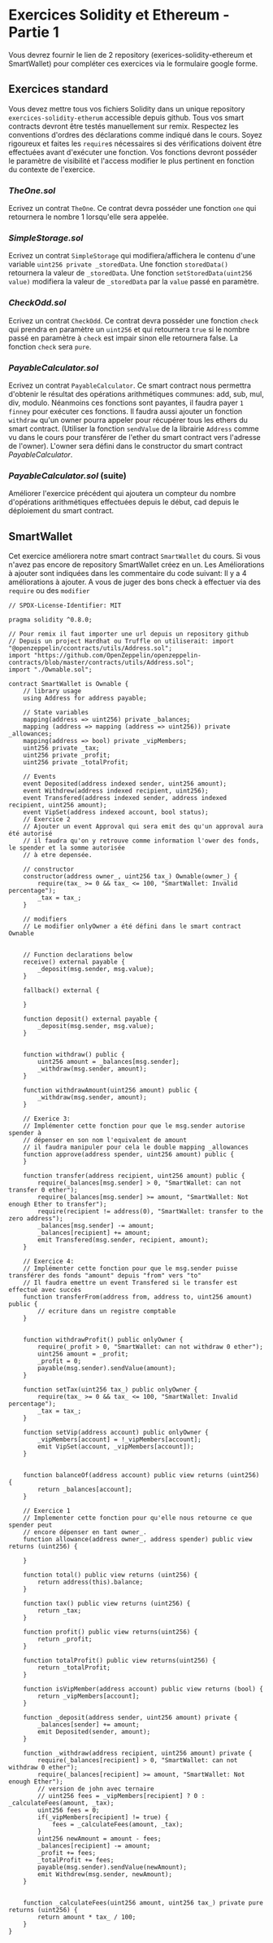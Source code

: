 # Exercices Solidity et Ethereum - Partie 1

Vous devrez fournir le lien de 2 repository (exerices-solidity-ethereum et SmartWallet) pour compléter ces exercices via le formulaire google forme.

## Exercices standard

Vous devez mettre tous vos fichiers Solidity dans un unique repository `exercices-solidity-etherum` accessible depuis github.
Tous vos smart contracts devront être testés manuellement sur remix.
Respectez les conventions d'ordres des déclarations comme indiqué dans le cours.
Soyez rigoureux et faites les `require`s nécessaires si des vérifications doivent être effectuées avant d'exécuter une fonction.
Vos fonctions devront posséder le paramètre de visibilité et l'access modifier le plus pertinent en fonction du contexte de l'exercice.

### _TheOne.sol_

Ecrivez un contrat `TheOne`.
Ce contrat devra posséder une fonction `one` qui retournera le nombre 1 lorsqu'elle sera appelée.

### _SimpleStorage.sol_

Ecrivez un contrat `SimpleStorage` qui modifiera/affichera le contenu d'une variable `uint256 private _storedData`.
Une fonction `storedData()` retournera la valeur de `_storedData`.
Une fonction `setStoredData(uint256 value)` modifiera la valeur de `_storedData` par la `value` passé en paramètre.

### _CheckOdd.sol_

Ecrivez un contrat `CheckOdd`.
Ce contrat devra posséder une fonction `check` qui prendra en paramètre un `uint256` et qui retournera `true` si le nombre passé en paramètre à `check` est impair sinon elle retournera false.
La fonction `check` sera `pure`.

### _PayableCalculator.sol_

Ecrivez un contrat `PayableCalculator`.
Ce smart contract nous permettra d'obtenir le résultat des opérations arithmétiques communes: add, sub, mul, div, modulo.
Néanmoins ces fonctions sont payantes, il faudra payer `1 finney` pour exécuter ces fonctions.
Il faudra aussi ajouter un fonction `withdraw` qu'un owner pourra appeler pour récupérer tous les ethers du smart contract. (Utiliser la fonction `sendValue` de la librairie `Address` comme vu dans le cours pour transférer de l'ether du smart contract vers l'adresse de l'owner).
L'owner sera défini dans le constructor du smart contract _PayableCalculator_.

### _PayableCalculator.sol_ (suite)

Améliorer l'exercice précédent qui ajoutera un compteur du nombre d'opérations arithmétiques effectuées depuis le début, cad depuis le déploiement du smart contract.

## SmartWallet

Cet exercice améliorera notre smart contract `SmartWallet` du cours.
Si vous n'avez pas encore de repository SmartWallet créez en un.
Les Améliorations à ajouter sont indiquées dans les commentaire du code suivant:
Il y a 4 améliorations à ajouter.
A vous de juger des bons check à effectuer via des `require` ou des `modifier`

```solidity
// SPDX-License-Identifier: MIT

pragma solidity ^0.8.0;

// Pour remix il faut importer une url depuis un repository github
// Depuis un project Hardhat ou Truffle on utiliserait: import "@openzeppelin/ccontracts/utils/Address.sol";
import "https://github.com/OpenZeppelin/openzeppelin-contracts/blob/master/contracts/utils/Address.sol";
import "./Ownable.sol";

contract SmartWallet is Ownable {
    // library usage
    using Address for address payable;

    // State variables
    mapping(address => uint256) private _balances;
    mapping (address => mapping (address => uint256)) private _allowances;
    mapping(address => bool) private _vipMembers;
    uint256 private _tax;
    uint256 private _profit;
    uint256 private _totalProfit;

    // Events
    event Deposited(address indexed sender, uint256 amount);
    event Withdrew(address indexed recipient, uint256);
    event Transfered(address indexed sender, address indexed recipient, uint256 amount);
    event VipSet(address indexed account, bool status);
    // Exercice 2
    // Ajouter un event Approval qui sera emit des qu'un approval aura été autorisé
    // il faudra qu'on y retrouve comme information l'ower des fonds, le spender et la somme autorisée
    // à etre depensée.

    // constructor
    constructor(address owner_, uint256 tax_) Ownable(owner_) {
        require(tax_ >= 0 && tax_ <= 100, "SmartWallet: Invalid percentage");
        _tax = tax_;
    }

    // modifiers
    // Le modifier onlyOwner a été défini dans le smart contract Ownable


    // Function declarations below
    receive() external payable {
        _deposit(msg.sender, msg.value);
    }

    fallback() external {

    }

    function deposit() external payable {
        _deposit(msg.sender, msg.value);
    }


    function withdraw() public {
        uint256 amount = _balances[msg.sender];
        _withdraw(msg.sender, amount);
    }

    function withdrawAmount(uint256 amount) public {
        _withdraw(msg.sender, amount);
    }

    // Exerice 3:
    // Implémenter cette fonction pour que le msg.sender autorise spender à
    // dépenser en son nom l'equivalent de amount
    // il faudra manipuler pour cela le double mapping _allowances
    function approve(address spender, uint256 amount) public {
    }

    function transfer(address recipient, uint256 amount) public {
        require(_balances[msg.sender] > 0, "SmartWallet: can not transfer 0 ether");
        require(_balances[msg.sender] >= amount, "SmartWallet: Not enough Ether to transfer");
        require(recipient != address(0), "SmartWallet: transfer to the zero address");
        _balances[msg.sender] -= amount;
        _balances[recipient] += amount;
        emit Transfered(msg.sender, recipient, amount);
    }

    // Exercice 4:
    // Implémenter cette fonction pour que le msg.sender puisse transférer des fonds "amount" depuis "from" vers "to"
    // Il faudra emettre un event Transfered si le transfer est effectué avec succès
    function transferFrom(address from, address to, uint256 amount) public {
        // ecriture dans un registre comptable
    }


    function withdrawProfit() public onlyOwner {
        require(_profit > 0, "SmartWallet: can not withdraw 0 ether");
        uint256 amount = _profit;
        _profit = 0;
        payable(msg.sender).sendValue(amount);
    }

    function setTax(uint256 tax_) public onlyOwner {
        require(tax_ >= 0 && tax_ <= 100, "SmartWallet: Invalid percentage");
        _tax = tax_;
    }

    function setVip(address account) public onlyOwner {
        _vipMembers[account] = !_vipMembers[account];
        emit VipSet(account, _vipMembers[account]);
    }


    function balanceOf(address account) public view returns (uint256) {
        return _balances[account];
    }

    // Exercice 1
    // Implementer cette fonction pour qu'elle nous retourne ce que spender peut
    // encore dépenser en tant owner_.
    function allowance(address owner_, address spender) public view returns (uint256) {

    }

    function total() public view returns (uint256) {
        return address(this).balance;
    }

    function tax() public view returns (uint256) {
        return _tax;
    }

    function profit() public view returns(uint256) {
        return _profit;
    }

    function totalProfit() public view returns(uint256) {
        return _totalProfit;
    }

    function isVipMember(address account) public view returns (bool) {
        return _vipMembers[account];
    }

    function _deposit(address sender, uint256 amount) private {
        _balances[sender] += amount;
        emit Deposited(sender, amount);
    }

    function _withdraw(address recipient, uint256 amount) private {
        require(_balances[recipient] > 0, "SmartWallet: can not withdraw 0 ether");
        require(_balances[recipient] >= amount, "SmartWallet: Not enough Ether");
        // version de john avec ternaire
        // uint256 fees = _vipMembers[recipient] ? 0 : _calculateFees(amount, _tax);
        uint256 fees = 0;
        if(_vipMembers[recipient] != true) {
            fees = _calculateFees(amount, _tax);
        }
        uint256 newAmount = amount - fees;
        _balances[recipient] -= amount;
        _profit += fees;
        _totalProfit += fees;
        payable(msg.sender).sendValue(newAmount);
        emit Withdrew(msg.sender, newAmount);
    }


    function _calculateFees(uint256 amount, uint256 tax_) private pure returns (uint256) {
        return amount * tax_ / 100;
    }
}
```
